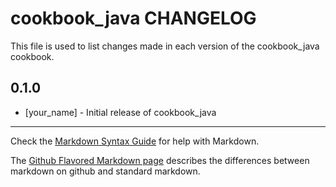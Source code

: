 cookbook_java CHANGELOG
=======================

This file is used to list changes made in each version of the cookbook_java cookbook.

0.1.0
-----
- [your_name] - Initial release of cookbook_java

- - -
Check the [Markdown Syntax Guide](http://daringfireball.net/projects/markdown/syntax) for help with Markdown.

The [Github Flavored Markdown page](http://github.github.com/github-flavored-markdown/) describes the differences between markdown on github and standard markdown.
